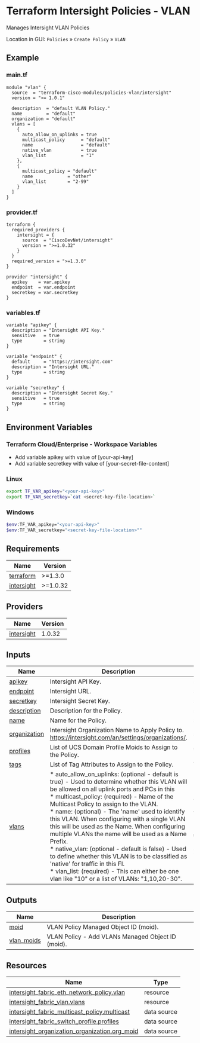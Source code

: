 <!-- BEGIN_TF_DOCS -->
# Terraform Intersight Policies - VLAN
Manages Intersight VLAN Policies

Location in GUI:
`Policies` » `Create Policy` » `VLAN`

## Example

### main.tf
```hcl
module "vlan" {
  source  = "terraform-cisco-modules/policies-vlan/intersight"
  version = ">= 1.0.1"

  description  = "default VLAN Policy."
  name         = "default"
  organization = "default"
  vlans = [
    {
      auto_allow_on_uplinks = true
      multicast_policy      = "default"
      name                  = "default"
      native_vlan           = true
      vlan_list             = "1"
    },
    {
      multicast_policy = "default"
      name             = "other"
      vlan_list        = "2-99"
    }
  ]
}
```

### provider.tf
```hcl
terraform {
  required_providers {
    intersight = {
      source  = "CiscoDevNet/intersight"
      version = ">=1.0.32"
    }
  }
  required_version = ">=1.3.0"
}

provider "intersight" {
  apikey    = var.apikey
  endpoint  = var.endpoint
  secretkey = var.secretkey
}
```

### variables.tf
```hcl
variable "apikey" {
  description = "Intersight API Key."
  sensitive   = true
  type        = string
}

variable "endpoint" {
  default     = "https://intersight.com"
  description = "Intersight URL."
  type        = string
}

variable "secretkey" {
  description = "Intersight Secret Key."
  sensitive   = true
  type        = string
}
```

## Environment Variables

### Terraform Cloud/Enterprise - Workspace Variables
- Add variable apikey with value of [your-api-key]
- Add variable secretkey with value of [your-secret-file-content]

### Linux
```bash
export TF_VAR_apikey="<your-api-key>"
export TF_VAR_secretkey=`cat <secret-key-file-location>`
```

### Windows
```bash
$env:TF_VAR_apikey="<your-api-key>"
$env:TF_VAR_secretkey="<secret-key-file-location>""
```


## Requirements

| Name | Version |
|------|---------|
| <a name="requirement_terraform"></a> [terraform](#requirement\_terraform) | >=1.3.0 |
| <a name="requirement_intersight"></a> [intersight](#requirement\_intersight) | >=1.0.32 |
## Providers

| Name | Version |
|------|---------|
| <a name="provider_intersight"></a> [intersight](#provider\_intersight) | 1.0.32 |
## Inputs

| Name | Description | Type | Default | Required |
|------|-------------|------|---------|:--------:|
| <a name="input_apikey"></a> [apikey](#input\_apikey) | Intersight API Key. | `string` | n/a | yes |
| <a name="input_endpoint"></a> [endpoint](#input\_endpoint) | Intersight URL. | `string` | `"https://intersight.com"` | no |
| <a name="input_secretkey"></a> [secretkey](#input\_secretkey) | Intersight Secret Key. | `string` | n/a | yes |
| <a name="input_description"></a> [description](#input\_description) | Description for the Policy. | `string` | `""` | no |
| <a name="input_name"></a> [name](#input\_name) | Name for the Policy. | `string` | `"default"` | no |
| <a name="input_organization"></a> [organization](#input\_organization) | Intersight Organization Name to Apply Policy to.  https://intersight.com/an/settings/organizations/. | `string` | `"default"` | no |
| <a name="input_profiles"></a> [profiles](#input\_profiles) | List of UCS Domain Profile Moids to Assign to the Policy. | `list(string)` | `[]` | no |
| <a name="input_tags"></a> [tags](#input\_tags) | List of Tag Attributes to Assign to the Policy. | `list(map(string))` | `[]` | no |
| <a name="input_vlans"></a> [vlans](#input\_vlans) | * auto\_allow\_on\_uplinks: (optional - default is true) - Used to determine whether this VLAN will be allowed on all uplink ports and PCs in this <br>* multicast\_policy: (required) - Name of the Multicast Policy to assign to the VLAN.<br>* name: (optional) - The 'name' used to identify this VLAN.  When configuring with a single VLAN this will be used as the Name.  When configuring multiple VLANs the name will be used as a Name Prefix.<br>* native\_vlan: (optional - default is false) - Used to define whether this VLAN is to be classified as 'native' for traffic in this FI.<br>* vlan\_list: (required) -  This can either be one vlan like "10" or a list of VLANs: "1,10,20-30". | <pre>list(object({<br>    auto_allow_on_uplinks = optional(bool, true)<br>    multicast_policy      = string<br>    name                  = optional(string, "")<br>    native_vlan           = optional(bool, false)<br>    vlan_list             = string<br>  }))</pre> | `[]` | no |
## Outputs

| Name | Description |
|------|-------------|
| <a name="output_moid"></a> [moid](#output\_moid) | VLAN Policy Managed Object ID (moid). |
| <a name="output_vlan_moids"></a> [vlan\_moids](#output\_vlan\_moids) | VLAN Policy - Add VLANs Managed Object ID (moid). |
## Resources

| Name | Type |
|------|------|
| [intersight_fabric_eth_network_policy.vlan](https://registry.terraform.io/providers/CiscoDevNet/intersight/latest/docs/resources/fabric_eth_network_policy) | resource |
| [intersight_fabric_vlan.vlans](https://registry.terraform.io/providers/CiscoDevNet/intersight/latest/docs/resources/fabric_vlan) | resource |
| [intersight_fabric_multicast_policy.multicast](https://registry.terraform.io/providers/CiscoDevNet/intersight/latest/docs/data-sources/fabric_multicast_policy) | data source |
| [intersight_fabric_switch_profile.profiles](https://registry.terraform.io/providers/CiscoDevNet/intersight/latest/docs/data-sources/fabric_switch_profile) | data source |
| [intersight_organization_organization.org_moid](https://registry.terraform.io/providers/CiscoDevNet/intersight/latest/docs/data-sources/organization_organization) | data source |
<!-- END_TF_DOCS -->